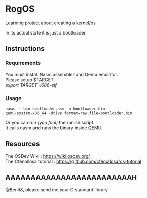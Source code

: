 # RogOS
Learning project about creating a kernel/os

In its actual state it is just a bootloader.

## Instructions
### Requirements
You must install Nasm assembler and Qemu emulator. \
Please setup $TARGET: \
*export TARGET=i686-elf*
### Usage
```
nasm -f bin bootloader.asm -o bootloader.bin
qemu-system-x86_64 -drive format=raw,file=bootloader.bin
```
Or you can run *(you fool)* the run.sh script. \
It calls nasm and runs the binary inside QEMU.

## Resources
The OSDev Wiki : https://wiki.osdev.org/ \
The Cfenollosa tutorial : https://github.com/cfenollosa/os-tutorial

## AAAAAAAAAAAAAAAAAAAAAAAAAH
@Benit8, please send me your C standard library